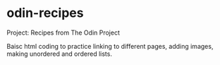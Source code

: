 # odin-recipes

Project: Recipes from The Odin Project

Baisc html coding to practice linking to different pages, adding images, making unordered and ordered lists.
